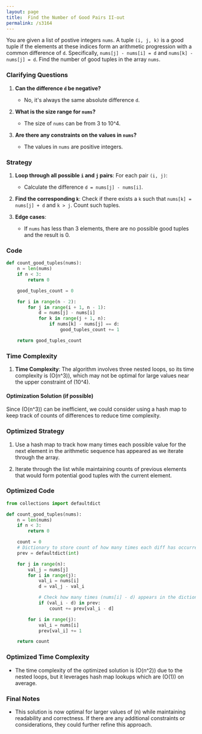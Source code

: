 ```yaml
---
layout: page
title:  Find the Number of Good Pairs II-out
permalink: /s3164
---
```


You are given a list of postive integers `nums`. A tuple `(i, j, k)` is a good tuple if the elements at these indices form an arithmetic progression with a common difference of `d`. Specifically, `nums[j] - nums[i] = d` and `nums[k] - nums[j] = d`. Find the number of good tuples in the array `nums`.

### Clarifying Questions

1. **Can the difference `d` be negative?**
   - No, it's always the same absolute difference `d`.

2. **What is the size range for `nums`?**
   - The size of `nums` can be from 3 to 10^4.

3. **Are there any constraints on the values in `nums`?**
   - The values in `nums` are positive integers.

### Strategy

1. **Loop through all possible `i` and `j` pairs**: For each pair `(i, j)`:
    - Calculate the difference `d = nums[j] - nums[i]`.
    
2. **Find the corresponding `k`**: Check if there exists a `k` such that `nums[k] = nums[j] + d` and `k > j`. Count such tuples.

3. **Edge cases**: 
   - If `nums` has less than 3 elements, there are no possible good tuples and the result is 0.

### Code

```python
def count_good_tuples(nums):
    n = len(nums)
    if n < 3:
        return 0

    good_tuples_count = 0

    for i in range(n - 2):
        for j in range(i + 1, n - 1):
            d = nums[j] - nums[i]
            for k in range(j + 1, n):
                if nums[k] - nums[j] == d:
                    good_tuples_count += 1

    return good_tuples_count
```

### Time Complexity

1. **Time Complexity**: The algorithm involves three nested loops, so its time complexity is \(O(n^3)\), which may not be optimal for large values near the upper constraint of \(10^4\).

#### Optimization Solution (if possible)

Since \(O(n^3)\) can be inefficient, we could consider using a hash map to keep track of counts of differences to reduce time complexity.

### Optimized Strategy

1. Use a hash map to track how many times each possible value for the next element in the arithmetic sequence has appeared as we iterate through the array.

2. Iterate through the list while maintaining counts of previous elements that would form potential good tuples with the current element.

### Optimized Code

```python
from collections import defaultdict

def count_good_tuples(nums):
    n = len(nums)
    if n < 3:
        return 0

    count = 0
    # Dictionary to store count of how many times each diff has occurred
    prev = defaultdict(int)

    for j in range(n):
        val_j = nums[j]
        for i in range(j):
            val_i = nums[i]
            d = val_j - val_i

            # Check how many times (nums[i] - d) appears in the dictionary before i
            if (val_i - d) in prev:
                count += prev[val_i - d]

        for i in range(j):
            val_i = nums[i]
            prev[val_i] += 1

    return count
```

### Optimized Time Complexity

- The time complexity of the optimized solution is \(O(n^2)\) due to the nested loops, but it leverages hash map lookups which are \(O(1)\) on average.

### Final Notes

- This solution is now optimal for larger values of \(n\) while maintaining readability and correctness. If there are any additional constraints or considerations, they could further refine this approach.